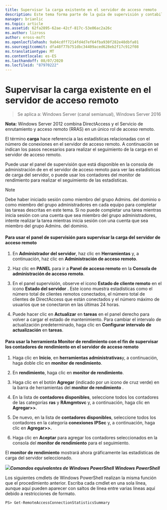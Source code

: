 ```yaml
---
title: Supervisar la carga existente en el servidor de acceso remoto
description: Este tema forma parte de la guía de supervisión y contabilidad de acceso remoto en Windows Server 2016.
manager: brianlic
ms.topic: article
ms.assetid: 62fa2895-62ae-42cf-817c-53e06ac2a26c
ms.author: lizross
author: eross-msft
ms.openlocfilehash: 9a04cdff7214fd4d7ef64fba930f282e48dbfa01
ms.sourcegitcommit: dfa48f77b751dbc34409aced628eb2f17c912f08
ms.translationtype: MT
ms.contentlocale: es-ES
ms.lasthandoff: 08/07/2020
ms.locfileid: "87970222"
---
```

# <a name="monitor-the-existing-load-on-the-remote-access-server"></a>Supervisar la carga existente en el servidor de acceso remoto

>Se aplica a: Windows Server (canal semianual), Windows Server 2016

**Nota:** Windows Server 2012 combina DirectAccess y el Servicio de enrutamiento y acceso remoto (RRAS) en un único rol de acceso remoto.

El término **carga** hace referencia a las estadísticas relacionadas con el número de conexiones en el servidor de acceso remoto. A continuación se indican los pasos necesarios para realizar el seguimiento de la carga en el servidor de acceso remoto.

Puede usar el panel de supervisión que está disponible en la consola de administración de en el servidor de acceso remoto para ver las estadísticas de carga del servidor, o puede usar los contadores del monitor de rendimiento para realizar el seguimiento de las estadísticas.

> [!NOTE]
> Debe haber iniciado sesión como miembro del grupo Admins. del dominio o como miembro del grupo administradores en cada equipo para completar las tareas descritas en este tema. Si no puede completar una tarea mientras inicia sesión con una cuenta que sea miembro del grupo administradores, intente realizar la tarea mientras inicia sesión con una cuenta que sea miembro del grupo Admins. del dominio.

#### <a name="to-use-the-monitoring-dashboard-to-monitor-the-remote-access-server-load"></a>Para usar el panel de supervisión para supervisar la carga del servidor de acceso remoto

1.  En **Administrador del servidor**, haz clic en **Herramientas** y, a continuación, haz clic en **Administración de acceso remoto**.

2.  Haz clic en **PANEL** para ir a **Panel de acceso remoto** en la **Consola de administración de acceso remoto**.

3.  En el panel supervisión, observe el icono **Estado de cliente remoto** en el icono **Estado del servidor** . Este icono muestra estadísticas como el número total de clientes remotos conectados, el número total de clientes de DirectAccess que están conectados y el número máximo de usuarios que se conectaron en las últimas 24 horas.

4.  Puede hacer clic en **Actualizar** en **tareas** en el panel derecho para volver a cargar el estado de mantenimiento. Para cambiar el intervalo de actualización predeterminado, haga clic en **Configurar intervalo de actualización** en **tareas**.

#### <a name="to-use-the-performance-monitor-tool-to-monitor-performance-counters-on-the-remote-access-server"></a>Para usar la herramienta Monitor de rendimiento con el fin de supervisar los contadores de rendimiento en el servidor de acceso remoto

1.  Haga clic en **Inicio**, en **herramientas administrativas**y, a continuación, haga doble clic en **monitor de rendimiento**.

2.  En **rendimiento**, haga clic en **monitor de rendimiento**.

3.  Haga clic en el botón **Agregar** (indicado por un icono de cruz verde) en la barra de herramientas del **monitor de rendimiento** .

4.  En la lista de **contadores disponibles**, seleccione todos los contadores de las categorías **ras** y **RAmgmtsvc** y, a continuación, haga clic en **Agregar>>**.

5.  De nuevo, en la lista de **contadores disponibles**, seleccione todos los contadores en la categoría **conexiones IPSec** y, a continuación, haga clic en **Agregar>>.**

6.  Haga clic en **Aceptar** para agregar los contadores seleccionados en la consola del **monitor de rendimiento** para el seguimiento.

El **monitor de rendimiento** mostrará ahora gráficamente las estadísticas de carga del servidor seleccionado.

![](../../../media/Monitor-the-existing-load-on-the-Remote-Access-server/PowerShellLogoSmall.gif)***<em>Comandos equivalentes</em> de Windows PowerShell Windows PowerShell***

Los siguientes cmdlets de Windows PowerShell realizan la misma función que el procedimiento anterior. Escriba cada cmdlet en una sola línea, aunque aquí pueden aparecer con saltos de línea entre varias líneas aquí debido a restricciones de formato.

```
PS> Get-RemoteAccessConnectionStatisticsSummary
```



